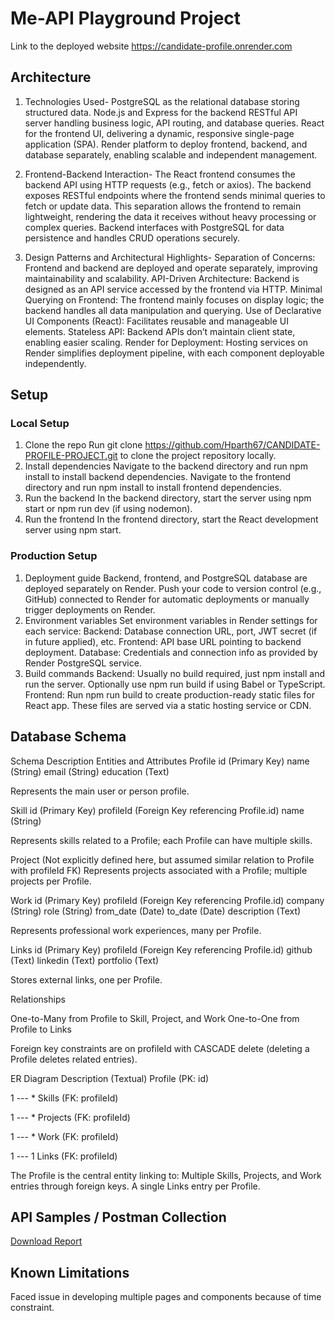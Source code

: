 # Me-API Playground Project 

Link to the deployed website
https://candidate-profile.onrender.com

## Architecture

1. Technologies Used-
    PostgreSQL as the relational database storing structured data.
    Node.js and Express for the backend RESTful API server handling business logic, API routing, and database queries.
    React for the frontend UI, delivering a dynamic, responsive single-page application (SPA).
    Render platform to deploy frontend, backend, and database separately, enabling scalable and independent management.

2. Frontend-Backend Interaction-
    The React frontend consumes the backend API using HTTP requests (e.g., fetch or axios).
    The backend exposes RESTful endpoints where the frontend sends minimal queries to fetch or update data.
    This separation allows the frontend to remain lightweight, rendering the data it receives without heavy processing or complex queries.
    Backend interfaces with PostgreSQL for data persistence and handles CRUD operations securely.

3. Design Patterns and Architectural Highlights-
    Separation of Concerns: Frontend and backend are deployed and operate separately, improving maintainability and scalability.
    API-Driven Architecture: Backend is designed as an API service accessed by the frontend via HTTP.
    Minimal Querying on Frontend: The frontend mainly focuses on display logic; the backend handles all data manipulation and querying.
    Use of Declarative UI Components (React): Facilitates reusable and manageable UI elements.
    Stateless API: Backend APIs don’t maintain client state, enabling easier scaling.
    Render for Deployment: Hosting services on Render simplifies deployment pipeline, with each component deployable independently.

## Setup

### Local Setup
1. Clone the repo
   Run git clone https://github.com/Hparth67/CANDIDATE-PROFILE-PROJECT.git to clone the project repository locally.
2. Install dependencies
   Navigate to the backend directory and run npm install to install backend dependencies.
   Navigate to the frontend directory and run npm install to install frontend dependencies.
3. Run the backend
   In the backend directory, start the server using npm start or npm run dev (if using nodemon).
4. Run the frontend
   In the frontend directory, start the React development server using npm start.

### Production Setup
1. Deployment guide
   Backend, frontend, and PostgreSQL database are deployed separately on Render.
   Push your code to version control (e.g., GitHub) connected to Render for automatic deployments or manually trigger deployments on Render.
2. Environment variables
   Set environment variables in Render settings for each service:
    Backend: Database connection URL, port, JWT secret (if in future applied), etc.
    Frontend: API base URL pointing to backend deployment.
    Database: Credentials and connection info as provided by Render PostgreSQL service.
3. Build commands
   Backend: Usually no build required, just npm install and run the server. Optionally use npm run build if using Babel or TypeScript.
   Frontend: Run npm run build to create production-ready static files for React app. These files are served via a static hosting service or CDN.

## Database Schema

Schema Description
Entities and Attributes
Profile
id (Primary Key)
name (String)
email (String)
education (Text)

Represents the main user or person profile.

Skill
id (Primary Key)
profileId (Foreign Key referencing Profile.id)
name (String)

Represents skills related to a Profile; each Profile can have multiple skills.

Project
(Not explicitly defined here, but assumed similar relation to Profile with profileId FK)
Represents projects associated with a Profile; multiple projects per Profile.

Work
id (Primary Key)
profileId (Foreign Key referencing Profile.id)
company (String)
role (String)
from_date (Date)
to_date (Date)
description (Text)

Represents professional work experiences, many per Profile.

Links
id (Primary Key)
profileId (Foreign Key referencing Profile.id)
github (Text)
linkedin (Text)
portfolio (Text)

Stores external links, one per Profile.

Relationships

One-to-Many from Profile to Skill, Project, and Work
One-to-One from Profile to Links

Foreign key constraints are on profileId with CASCADE delete (deleting a Profile deletes related entries).

ER Diagram Description (Textual)
Profile (PK: id)

1 --- * Skills (FK: profileId)

1 --- * Projects (FK: profileId)

1 --- * Work (FK: profileId)

1 --- 1 Links (FK: profileId)

The Profile is the central entity linking to:
Multiple Skills, Projects, and Work entries through foreign keys.
A single Links entry per Profile.

## API Samples / Postman Collection
[Download Report](./API-playground.postman_collection.json)


## Known Limitations
Faced issue in developing multiple pages and components because of time constraint.
